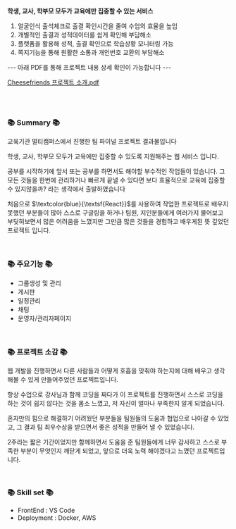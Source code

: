 **학생, 교사, 학부모 모두가 교육에만 집중할 수 있는 서비스**

1. 얼굴인식 출석체크로 출결 확인시간을 줄여 수업의 효율을 높임
2. 개별적인 출결과 성적데이터를 쉽게 확인해 부담해소
3. 플랫폼을 활용해 성적, 출결 확인으로 학습상황 모니터링 가능
4. 쪽지기능을 통해 원활한 소통과 개인번호 교환의 부담해소
   
--- 아래 PDF를 통해 프로젝트 내용 상세 확인이 가능합니다 ---

[Cheesefriends 프로젝트 소개.pdf](https://github.com/onlyoy/Project_Cheesefriends-front/files/11857013/default.pdf)


<br/><br/>
<h3>📚 Summary 📚</h3>
교육기관 멀티캠퍼스에서 진행한 팀 파이널 프로젝트 결과물입니다

학생, 교사, 학부모 모두가 교육에만 집중할 수 있도록 지원해주는 웹 서비스 입니다.

공부를 시작하기에 앞서 또는 공부를 하면서도 해야할 부수적인 작업들이 있습니다. 그 모든 것들을 한번에 관리하거나 빠르게 끝낼 수 있다면 보다 효율적으로 교육에 집중할 수 있지않을까? 라는 생각에서 출발하였습니다

처음으로 $\textcolor{blue}{\textsf{React}}$를 사용하여 작업한 프로젝트로 배우지 못했던 부분들이 많아 스스로 구글링을 하거나 팀원, 지인분들에게 여러가지 물어보고 부딪혀보면서 많은 어려움을 느꼈지만 그만큼 많은 것들을 경험하고 배우게된 뜻 깊었던 프로젝트 입니다.

<br/>
<h3>📚 주요기능 📚</h3>
<ul>
   <li>그룹생성 및 관리</li>
   <li>게시판</li>
   <li>일정관리</li>
   <li>채팅</li>
   <li>운영자/관리자페이지</li>
</ul>

<br/>
<h3>📚 프로젝트 소감 📚</h3>
웹 개발을 진행하면서 다른 사람들과 어떻게 호흡을 맞춰야 하는지에 대해 배우고 생각해볼 수 있게 만들어주었던 프로젝트입니다.

항상 수업으로 강사님과 함께 코딩을 짜다가 이 프로젝트를 진행하면서 스스로 코딩을 하는 것이 쉽지 않다는 것을 몸소 느꼈고, 저 자신이 얼마나 부족한지 알게 되었습니다.

혼자만의 힘으로 해결하기 어려웠던 부분들을 팀원들의 도움과 협업으로 나아갈 수 있었고, 그 결과 팀 최우수상을 받으면서 좋은 성적을 만들어 낼 수 있었습니다.

2주라는 짧은 기간이었지만 함께하면서 도움을 준 팀원들에게 너무 감사하고 스스로 부족한 부분이 무엇인지 깨닫게 되었고, 앞으로 더욱 노력 해야겠다고 느꼈던 프로젝트입니다.

<br/>
<h3>📚 Skill set 📚</h3>
<ul>
   <li>FrontEnd : VS Code</li>
   <li>Deployment : Docker, AWS</li>
</ul>
